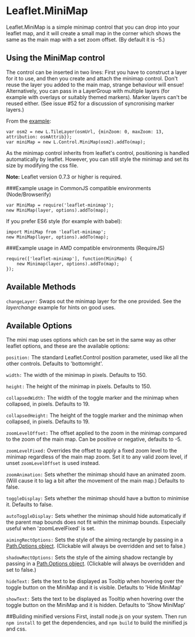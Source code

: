 # Leaflet.MiniMap

Leaflet.MiniMap is a simple minimap control that you can drop into your leaflet map, and it will create a small map in the corner which shows the same as the main map with a set zoom offset. (By default it is -5.)

## Using the MiniMap control

The control can be inserted in two lines: First you have to construct a layer for it to use, and then you create and attach the minimap control. Don't reuse the layer you added to the main map, strange behaviour will ensue! Alternatively, you can pass in a LayerGroup with multiple layers (for example with overlays or suitably themed markers). Marker layers can't be reused either. (See issue #52 for a discussion of syncronising marker layers.)

From the [example](http://norkart.github.com/Leaflet-MiniMap/example.html):
    
    var osm2 = new L.TileLayer(osmUrl, {minZoom: 0, maxZoom: 13, attribution: osmAttrib});
    var miniMap = new L.Control.MiniMap(osm2).addTo(map);

As the minimap control inherits from leaflet's control, positioning is handled automatically by leaflet. However, you can still style the minimap and set its size by modifying the css file.

**Note:** Leaflet version 0.7.3 or higher is required.

###Example usage in CommonJS compatible environments (Node/Browserify)

    var MiniMap = require('leaflet-minimap');
    new MiniMap(layer, options).addTo(map);
    
If you prefer ES6 style (for example with babel):

    import MiniMap from 'leaflet-minimap';
    new MiniMap(layer, options).addTo(map);

###Example usage in AMD compatible environments (RequireJS)

    require(['leaflet-minimap'], function(MiniMap) {
        new Minimap(layer, options).addTo(map);
    });
    
## Available Methods

`changeLayer:` Swaps out the minimap layer for the one provided. See the _layerchange_ example for hints on good uses.

## Available Options
 The mini map uses options which can be set in the same way as other leaflet options, and these are the available options:

`position:` The standard Leaflet.Control position parameter, used like all the other controls. Defaults to 'bottomright'.

`width:` The width of the minimap in pixels. Defaults to 150.

`height:` The height of the minimap in pixels. Defaults to 150.

`collapsedWidth:` The width of the toggle marker and the minimap when collapsed, in pixels. Defaults to 19.

`collapsedHeight:` The height of the toggle marker and the minimap when collapsed, in pixels. Defaults to 19.

`zoomLevelOffset:` The offset applied to the zoom in the minimap compared to the zoom of the main map. Can be positive or negative, defaults to -5.

`zoomLevelFixed:` Overrides the offset to apply a fixed zoom level to the minimap regardless of the main map zoom. Set it to any valid zoom level, if unset `zoomLevelOffset` is used instead.

`zoomAnimation:` Sets whether the minimap should have an animated zoom. (Will cause it to lag a bit after the movement of the main map.) Defaults to false.

`toggleDisplay:` Sets whether the minimap should have a button to minimise it. Defaults to false. 

`autoToggleDisplay:` Sets whether the minimap should hide automatically if the parent map bounds does not fit within the minimap bounds. Especially useful when 'zoomLevelFixed' is set.

`aimingRectOptions:` Sets the style of the aiming rectangle by passing in a [Path.Options object](http://leafletjs.com/reference.html#path-options). (Clickable will always be overridden and set to false.)

`shadowRectOptions:` Sets the style of the aiming shadow rectangle by passing in a [Path.Options object](http://leafletjs.com/reference.html#path-options). (Clickable will always be overridden and set to false.)

`hideText:` Sets the text to be displayed as Tooltip when hovering over the toggle button on the MiniMap and it is visible. Defaults to 'Hide MiniMap'

`showText:` Sets the text to be displayed as Tooltip when hovering over the toggle button on the MiniMap and it is hidden. Defaults to 'Show MiniMap'

##Building minified versions
First, install node.js on your system. Then run `npm install` to get the dependencies, and `npm build` to build 
the minified js and css.
